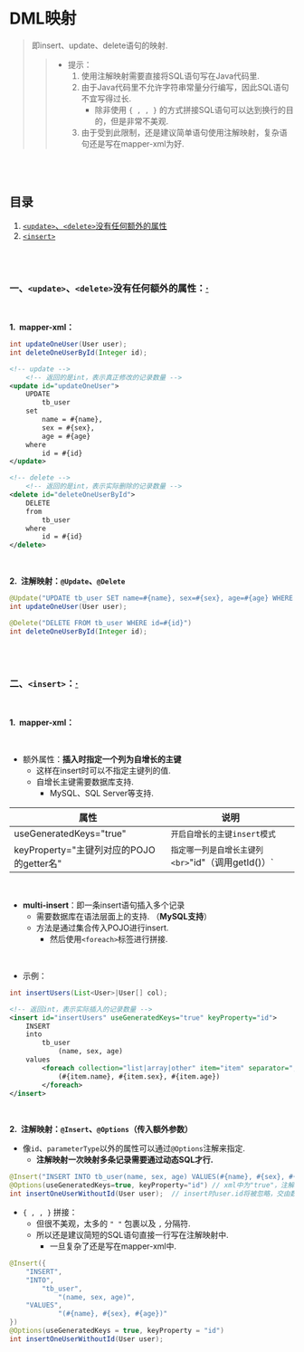 # DML映射
> 即insert、update、delete语句的映射.
>
>> - 提示：
>>    1. 使用注解映射需要直接将SQL语句写在Java代码里.
>>    2. 由于Java代码里不允许字符串常量分行编写，因此SQL语句不宜写得过长.
>>       - 除非使用 `{ , , }` 的方式拼接SQL语句可以达到换行的目的，但是非常不美观.
>>    3. 由于受到此限制，还是建议简单语句使用注解映射，复杂语句还是写在mapper-xml为好.

<br><br>

## 目录

1. [`<update>`、`<delete>`没有任何额外的属性](#一updatedelete没有任何额外的属性)
2. [`<insert>`](#二insert)

<br><br>

### 一、`<update>`、`<delete>`没有任何额外的属性：[·](#目录)

<br>

**1.&nbsp; mapper-xml：**

```Java
int updateOneUser(User user);
int deleteOneUserById(Integer id);
```

```XML
<!-- update -->
    <!-- 返回的是int，表示真正修改的记录数量 -->
<update id="updateOneUser">
    UPDATE
        tb_user
    set
        name = #{name},
        sex = #{sex},
        age = #{age}
    where
        id = #{id}
</update>

<!-- delete -->
    <!-- 返回的是int，表示实际删除的记录数量 -->
<delete id="deleteOneUserById">
    DELETE
    from
        tb_user
    where
        id = #{id}
</delete>
```

<br>

**2.&nbsp; 注解映射：`@Update`、`@Delete`**

```Java
@Update("UPDATE tb_user SET name=#{name}, sex=#{sex}, age=#{age} WHERE id=#{id}")
int updateOneUser(User user);

@Delete("DELETE FROM tb_user WHERE id=#{id}")
int deleteOneUserById(Integer id);
```

<br><br>

### 二、`<insert>`：[·](#目录)

<br>

**1.&nbsp; mapper-xml：**

<br>

- 额外属性：**插入时指定一个列为自增长的主键**
   - 这样在insert时可以不指定主键列的值.
   - 自增长主键需要数据库支持.
      - MySQL、SQL Server等支持.

| 属性 | 说明 |
| --- | --- |
| useGeneratedKeys="true" | `开启自增长的主键insert模式` |
| keyProperty="主键列对应的POJO的getter名" | `指定哪一列是自增长主键列<br>`"id"（调用getId()）` |

<br>

- **multi-insert**：即一条insert语句插入多个记录
   - 需要数据库在语法层面上的支持. （**MySQL支持**）
   - 方法是通过集合传入POJO进行insert.
      - 然后使用`<foreach>`标签进行拼接.

<br>

- 示例：

```Java
int insertUsers(List<User>|User[] col);
```

```xml
<!-- 返回int，表示实际插入的记录数量 -->
<insert id="insertUsers" useGeneratedKeys="true" keyProperty="id">
    INSERT
    into
        tb_user
            (name, sex, age)
    values
        <foreach collection="list|array|other" item="item" separator=",">
            (#{item.name}, #{item.sex}, #{item.age})
        </foreach>
</insert>
```

<br>

**2.&nbsp; 注解映射：`@Insert`、`@Options`（传入额外参数）**

- 像`id`、`parameterType`以外的属性可以通过`@Options`注解来指定.
   - **注解映射一次映射多条记录需要通过动态SQL才行.**

```Java
@Insert("INSERT INTO tb_user(name, sex, age) VALUES(#{name}, #{sex}, #{age})")
@Options(useGeneratedKeys=true, keyProperty="id") // xml中为"true"，注解为true，要注意了！！
int insertOneUserWithoutId(User user);  // insert时user.id将被忽略，交由数据库自增长
```

- `{ , , }` 拼接：
   - 但很不美观，太多的 `" "` 包裹以及 `,` 分隔符.
   - 所以还是建议简短的SQL语句直接一行写在注解映射中.
      - 一旦复杂了还是写在mapper-xml中.

```Java
@Insert({
    "INSERT",
    "INTO",
        "tb_user",
            "(name, sex, age)",
    "VALUES",
            "(#{name}, #{sex}, #{age})"
})
@Options(useGeneratedKeys = true, keyProperty = "id")
int insertOneUserWithoutId(User user);
```
